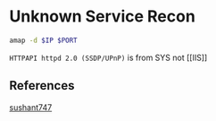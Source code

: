 # Unknown Service Recon

```bash
amap -d $IP $PORT
```


`HTTPAPI httpd 2.0 (SSDP/UPnP)` is from SYS not [[IIS]]


## References

[sushant747](https://sushant747.gitbooks.io/total-oscp-guide/content/list_of_common_ports.html)